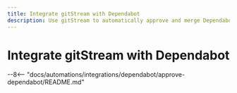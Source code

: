 ```yaml
---
title: Integrate gitStream with Dependabot
description: Use gitStream to automatically approve and merge Dependabot PRs.
---
```

# Integrate gitStream with Dependabot

--8<-- "docs/automations/integrations/dependabot/approve-dependabot/README.md"